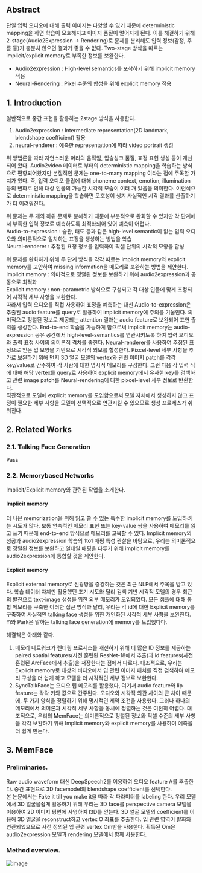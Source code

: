 ## Abstract
단일 입력 오디오에 대해 출력 이미지는 다양할 수 있기 때문에 deterministic mapping을 하면 학습이 모호해지고 이미지 품질이 떨어지게 된다.
이를 해결하기 위해 2-stage(Audio2Expression -> Rendering)로 문제를 분리해도 입력 정보(감정, 주름 등)가 충분치 않으면 결과가 좋을 수 없다.
Two-stage 방식을 따르는 implicit/explicit memory로 부족한 정보를 보완한다.
- Audio2expression : High-level semantics를 포착하기 위해 implicit memory 적용
- Neural-Rendering : Pixel 수준의 합성을 위해 explicit memory 적용 

## 1. Introduction

일반적으로 중간 표현을 활용하는 2stage 방식을 사용한다.
1) Audio2expression : Intermediate representation(2D landmark, blendshape coefficient) 활용
2) neural-renderer : 예측한 representation에 따라 video portrait 생성

위 방법론을 따라 자연스러운 머리의 움직임, 입술싱크 품질, 표정 표현 생성 등이 개선되어 왔다.
Audio2video 데이터로 부터의 deterministic mapping을 학습하는 방식으로 편향되어왔지만 본질적인 문제는 one-to-many mapping 이라는 점에 주목할 가치가 있다.
즉, 입력 오디오 클립에 대해 phoneme context, emotion, illumination 등의 변화로 인해 대상 인물의 가능한 시각적 모습이 여러 개 있음을 의미한다.
이런식으로 deterministic mapping을 학습하면 모호성이 생겨 사실적인 시각 결과를 산출하기가 더 어려워진다.

위 문제는 두 개의 하위 문제로 분해하기 때문에 부분적으로 완화할 수 있지만 각 단계에서 부족한 입력 정보로 예측하도록 최적화되어 있어 예측이 어렵다.  
Audio-to-expression : 습관, 태도 등과 같은 high-level semantic이 없는 입력 오디오와 의미론적으로 일치하는 표정을 생성하는 방법을 학습  
Neural-renderer : 추정된 표정 정보를 입력하여 픽셀 단위의 시각적 모양을 합성  

위 문제를 완화하기 위해 두 단계 방식을 각각 따르는 implicit memory와 explicit memory를 고안하여 missing information을 메모리로 보완하는 방법을 제안한다.  
Implicit memory : 의미적으로 정렬된 정보를 보완하기 위해 audio2expression과 공동으로 최적화  
Explicit memory : non-parametric 방식으로 구성되고 각 대상 인물에 맞게 조정되어 시각적 세부 사항을 보완한다.  
따라서 입력 오디오를 직접 사용하여 표정을 예측하는 대신 Audio-to-expression은 추출된 audio feature를 query로 활용하여 implicit memory에 주의를 기울인다. 의미적으로 정렬된 정보로 제공되는 attention 결과는 audio feature로 보완되어 표현 출력을 생성한다. End-to-end 학습을 가능하게 함으로써 implicit memory는 audio-expression 공유 공간에서 high-level-semantics를 연관시키도록 하여 입력 오디오와 출력 표정 사이의 의미론적 격차를 좁힌다. Neural-renderer를 사용하여 추정된 표정으로 얻은 입 모양을 기반으로 시각적 외모를 합성한다. Pixcel-level 세부 사항을 추가로 보완하기 위해 먼저 3D 얼굴 모델의 vertex와 관련 이미지 patch를 각각 key/value로 간주하여 각 사람에 대한 명시적 메모리를 구성한다. 그런 다음 각 입력 식에 대해 해당 vertex를 query로 사용하여 explicit memory에서 유사한 key를 검색하고 관련 image patch를 Neural-rendering에 대한 pixcel-level 세부 정보로 반환한다.  
직관적으로 모델에 explicit memory를 도입함으로써 모델 자체에서 생성하지 않고 표정이 필요한 세부 사항을 모델이 선택적으로 연관시킬 수 있으므로 생성 프로세스가 쉬워진다.  

## 2. Related Works
### 2.1. Talking Face Generation
Pass
### 2.2. Memorybased Networks
Implicit/Explicit memory와 관련된 작업을 소개한다.  

#### Implicit memory
더 나은 memorization을 위해 읽고 쓸 수 있는 특수한 implicit memory를 도입하려는 시도가 많다. 보통 연속적인 메모리 표현 또는 key-value 쌍을 사용하여 메모리를 읽고 쓰기 때문에 end-to-end 방식으로 메모리를 교육할 수 있다. Implicit memory의 성공과 audio2expression 학습의 1to1 매핑 특성 관찰을 바탕으로, 우리는 의미론적으로 정렬된 정보를 보완하고 일대일 매핑을 다루기 위해 implicit memory를 audio2expression에 통합할 것을 제안한다.

#### Explicit memory
Explicit external memory로 신경망을 증강하는 것은 최근 NLP에서 주목을 받고 있다. 학습 데이터 자체만 활용했던 초기 시도와 달리 검색 기반 시각적 모델의 경우 최근의 발전으로 text-image 생성을 위한 외부 메모리가 도입되었다. 모든 샘플에 대해 통합 메모리를 구축한 이러한 접근 방식과 달리, 우리는 각 id에 대한 Explicit memory를 구축하여 사실적인 talking face 생성을 위한 개인화된 시각적 세부 사항을 보완한다. Yi와 Park은 말하는 talking face generation에 memory를 도입했다다.  

해결책은 아래와 같다.  
1) 메모리 네트워크가 렌더링 프로세스를 개선하기 위해 더 많은 ID 정보를 제공하는 paired spatial features(사전 훈련된 ResNet-18에서 추출)과 id features(사전 훈련된 ArcFace에서 추출)을 저장한다는 점에서 다르다. 대조적으로, 우리는 Explicit memory로 대상의 비디오에서 입 관련 이미지 패치를 직접 검색하여 메모리 구성을 더 쉽게 하고 모델을 더 시각적인 세부 정보로 보완한다.  
2) SyncTalkFace는 오디오 립 메모리를 활용했다, 여기서 audio feature와 lip feature는 각각 키와 값으로 간주된다. 오디오와 시각적 외관 사이의 큰 차이 때문에, 두 가지 양식을 정렬하기 위해 명시적인 제약 조건을 사용했다. 그러나 하나의 메모리에서 의미론과 시각적 세부 사항을 동시에 정렬하는 것은 여전히 어렵다. 대조적으로, 우리의 MemFace는 의미론적으로 정렬된 정보와 픽셀 수준의 세부 사항을 각각 보완하기 위해 Implicit memory와 explicit memory를 사용하여 예측을 더 쉽게 만든다.

## 3. MemFace
### Preliminaries.
Raw audio waveform 대신 DeepSpeech2를 이용하여 오디오 feature A를 추출한다. 중간 표현으로 3D facemodel의 blendshape coefficient를 선택한다.  
본 논문에서는 Fake it till you make it을 따라 각 파라미터를 labeling 한다. 우리 모델에서 3D 얼굴을쉽게 활용하기 위해 우리는 3D face를 perspective camera 모델을 이용하여 2D 이미지 평면에 사영하여 I3D를 얻는다. 3D 얼굴 모델의 coefficient를 이용해 3D 얼굴을 reconstruct하고 vertex O 좌표를 추출한다. 입 관련 영역이 발화와 연관되었으므로 사전 정의된 입 관련 vertex Om만을 사용한다. 획득된 Om은 audio2expression 모델과 rendering 모델에서 함께 사용한다.  
### Method overview.  
![image](https://user-images.githubusercontent.com/40943064/225829900-c38d41ef-b23b-4518-bd80-98da32be43a4.png)

